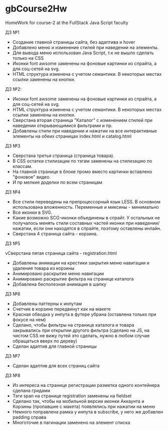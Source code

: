 # gbCourse2Hw
HomeWork for course-2 at the FullStack Java Script faculty

ДЗ №1

- Создание главной страницы сайта, без адаптива и hover
- Добавлено меню и изменение стилей при наведении на элементы.
- Для вывода меню использован Java Script, т.к не вышло сделать только на CSS
- Иконки font awsome заменены на фоновые картинки из спрайта, а для соц-сетей на svg.
- HTML структура изменена с учетом семантики. В некоторых местах ссылки заменены на кнопки.

ДЗ №2:

- Иконки font awsome заменены на фоновые картинки из спрайта, а для соц-сетей на svg.
- HTML структура изменена с учетом семантики. В некоторых местах ссылки заменены на кнопки.
- Сверстана вторая страница "Каталог" с изменением стилей при наведении открывающимися фильтрами и пр.
- Добавлены стили при наведении и нажатии на все интерактивные элементы на обеих страницах index.html и catalog.html

ДЗ №3

- Сверстана третья страница (страница товара).
- В CSS остатки стилизации по тэгам заменены на стилизацию по классам.
- На главной странице в блоке промо вместо картинки вставлено "фоновое" видео.
- И пр мелкие доделки по всем страницам

ДЗ №4

- Все стили переведены на препроцессорный язык LESS. В основном использована вложенность. Переменные и миксины - минимально
- Все иконки в SVG.
- Какие возможно SCG-иконки объединены в спрайт. У остальных не получалось менять стили составных частей иконки при наведении/нажатии, если они находятся в спрайте, поэтому оставлены инлайн.
- Сверстана 4 страница сайта - корзина.

ДЗ №5

vСверстана пятая страница сайта - registration.html

- Добавлены анимации на крестики закрытия меню навигации и удаления товара из корзины
- Анимировано раскрытие меню навигации
- Анимировано раскрытие фильтра на странице каталога
- Добавлена бесполезная анимация в шапку

ДЗ №6

- Добавлены паттерны к инпутам
- Счетчик в корзине передвинут как на макете
- Красная обводка у инпута в футере убрана (оставлена только при фокусе на нем)
- Сделано, чтобы фильтры на странице каталога и товара закрывались при открытии другого фильтра (сделано на JS, на чистом CSS не вижу путей это сделать, нужно в любом случае обращаться вверх по дереву)
- Сделан адаптив для главной страницы

ДЗ №7

- Сделан адаптив для всех страниц сайта

ДЗ №8

- Из интереса на странице регистрации разметка одного контейнера сделана гридами
- Тэги span на странице registration заменены на fieldset
- Сделано так, чтобы на мобильной версии иконки Аккаунта и Корзины (пропавшие с макета) появлялись при нажатии на меню
- Немного поправлена рамка у инпута в subscribe, у него же добавлен padding справа
- Многоточие в пагинации заменено на элемент списка